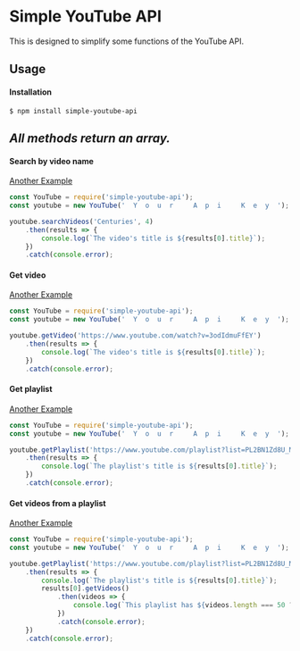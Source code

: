 # Simple YouTube API
This is designed to simplify some functions of the YouTube API.

## Usage

#### Installation
    $ npm install simple-youtube-api

## *All methods return an array.*

#### Search by video name
[Another Example](https://github.com/Hyper-Coder/simple-youtube-api/blob/master/examples/search.js)
```js
const YouTube = require('simple-youtube-api');
const youtube = new YouTube('  Y  o  u  r     A  p  i     K  e  y  ');

youtube.searchVideos('Centuries', 4)
    .then(results => {
        console.log(`The video's title is ${results[0].title}`);
    })
    .catch(console.error);
```

#### Get video
[Another Example](https://github.com/Hyper-Coder/simple-youtube-api/blob/master/examples/video.js)
```js
const YouTube = require('simple-youtube-api');
const youtube = new YouTube('  Y  o  u  r     A  p  i     K  e  y  ');

youtube.getVideo('https://www.youtube.com/watch?v=3odIdmuFfEY')
    .then(results => {
        console.log(`The video's title is ${results[0].title}`);
    })
    .catch(console.error);
```

#### Get playlist
[Another Example](https://github.com/Hyper-Coder/simple-youtube-api/blob/master/examples/playlist.js)
```js
const YouTube = require('simple-youtube-api');
const youtube = new YouTube('  Y  o  u  r     A  p  i     K  e  y  ');

youtube.getPlaylist('https://www.youtube.com/playlist?list=PL2BN1Zd8U_MsyMeK8r9Vdv1lnQGtoJaSa')
    .then(results => {
        console.log(`The playlist's title is ${results[0].title}`);
    })
    .catch(console.error);
```

#### Get videos from a playlist
[Another Example](https://github.com/Hyper-Coder/simple-youtube-api/blob/master/examples/playlist.js)
```js
const YouTube = require('simple-youtube-api');
const youtube = new YouTube('  Y  o  u  r     A  p  i     K  e  y  ');

youtube.getPlaylist('https://www.youtube.com/playlist?list=PL2BN1Zd8U_MsyMeK8r9Vdv1lnQGtoJaSa')
    .then(results => {
        console.log(`The playlist's title is ${results[0].title}`);
        results[0].getVideos()
            .then(videos => {
                console.log(`This playlist has ${videos.length === 50 ? '50+' : videos.length} videos.`);
            })
            .catch(console.error);
    })
    .catch(console.error);
```
